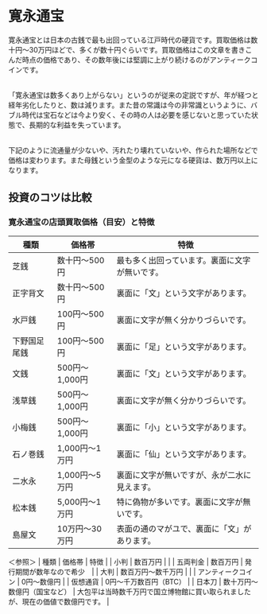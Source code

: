 # 寛永通宝
寛永通宝とは日本の古銭で最も出回っている江戸時代の硬貨です。買取価格は数十円～30万円ほどで、多くが数十円ぐらいです。買取価格はこの文章を書きこんだ時点の価格であり、その数年後には堅調に上がり続けるのがアンティークコインです。<br /><br />

「寛永通宝は数多くあり上がらない」というのが従来の定説ですが、年が経つと経年劣化したりと、数は減ります。また昔の常識は今の非常識というように、バブル時代は宝石などは今より安く、その時の人は必要を感じないと思っていた状態で、長期的な利益を失っています。<br /><br />

下記のように流通量が少ないや、汚れたり壊れていないや、作られた場所などで価格は変わります。また母銭という金型のような元になる硬貨は、数万円以上になります。

## 投資のコツは比較
### 寛永通宝の店頭買取価格（目安）と特徴
| 種類 | 価格帯 | 特徴 |
|---|---|---|
| 芝銭 | 数十円～500円 | 最も多く出回っています。裏面に文字が無いです。 |
| 正字背文 | 数十円～500円 | 裏面に「文」という文字があります。 |
| 水戸銭 | 100円～500円 | 裏面に文字が無く分かりづらいです。 |
| 下野国足尾銭 | 100円～500円 | 裏面に「足」という文字があります。 |
| 文銭 | 500円～1,000円 | 裏面に「文」という文字があります。 |
| 浅草銭 | 500円～1,000円 | 裏面に文字が無く分かりづらいです。 |
| 小梅銭 | 500円～1,000円 | 裏面に「小」という文字があります。 |
| 石ノ巻銭 | 1,000円～1万円 | 裏面に「仙」という文字があります。 |
| 二水永 | 1,000円～5万円 | 裏面に文字が無いですが、永が二水に見えます。 |
| 松本銭 | 5,000円～1万円 | 特に偽物が多いです。裏面に文字が無いです。 |
| 島屋文 | 10万円～30万円 | 表面の通のマがユで、裏面に「文」があります。 |

＜参照＞
| 種類 | 価格帯 | 特徴 |
| 小判 | 数百万円 | | 
| 五両判金 | 数百万円 | 発行期間が数年なので希少　| 
| 大判 | 数百万円～数千万円 | |
| アンティークコイン | 0円～数億円 |
| 仮想通貨 | 0円～千万数百円（BTC） |
| 日本刀 | 数十万円～数億円（国宝など） | 大包平は当時数千万円で国立博物館に買い取られましたが、現在の価値で数億円です。 |
